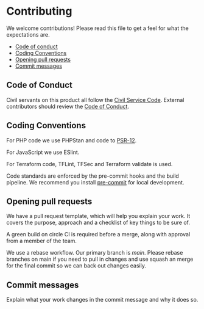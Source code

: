 # Contributing

We welcome contributions! Please read this file to get a feel for what the expectations are.

- [Code of conduct](#code-of-conduct)
- [Coding Conventions](#coding-conventions)
- [Opening pull requests](#opening-pull-requests)
- [Commit messages](#commit-messages)

## Code of Conduct

Civil servants on this product all follow the [Civil Service Code](https://www.gov.uk/government/publications/civil-service-code/the-civil-service-code). External contributors should review the [Code of Conduct](CODE_OF_CONDUCT.md).

## Coding Conventions

For PHP code we use PHPStan and code to [PSR-12](https://www.php-fig.org/psr/psr-12/).

For JavaScript we use ESlint.

For Terraform code, TFLint, TFSec and Terraform validate is used.

Code standards are enforced by the pre-commit hooks and the build pipeline. We recommend you install [pre-commit](https://pre-commit.com/) for local development.

## Opening pull requests

We have a pull request template, which will help you explain your work. It covers the purpose, approach and a checklist of key things to be sure of.

A green build on circle CI is required before a merge, along with approval from a member of the team.

We use a rebase workflow. Our primary branch is *main*. Please rebase branches on main if you need to pull in changes and use squash an merge for the final commit so we can back out changes easily.

## Commit messages

Explain what your work changes in the commit message and why it does so.

